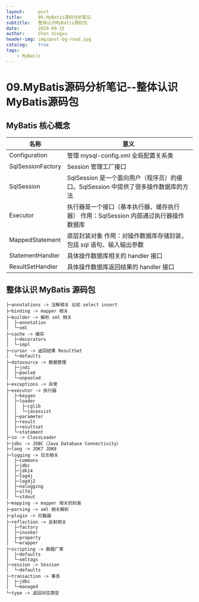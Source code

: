 ```yaml
---
layout:     post
title:      09.MyBatis源码分析笔记
subtitle:   整体认识MyBatis源码包
date:       2020-09-15
author:     Chen Xingxu
header-img: img/post-bg-road.jpg
catalog:    true
tags:
    - MyBatis
---
```

# 09.MyBatis源码分析笔记--整体认识MyBatis源码包

## MyBatis 核心概念

| **名称**          | **意义**                                                     |
| ----------------- | ------------------------------------------------------------ |
| Configuration     | 管理 mysql-config.xml 全局配置关系类                         |
| SqlSessionFactory | Session 管理工厂接口                                         |
| SqlSession        | SqlSession 是一个面向用户（程序员）的接口。SqlSession 中提供了很多操作数据库的方法 |
| Executor          | 执行器是一个接口（基本执行器、缓存执行器）     作用：SqlSession 内部通过执行器操作数据库 |
| MappedStatement   | 底层封装对象     作用：对操作数据库存储封装，包括 sql  语句、输入输出参数 |
| StatementHandler  | 具体操作数据库相关的 handler 接口                            |
| ResultSetHandler  | 具体操作数据库返回结果的 handler 接口                        |

## 整体认识 MyBatis 源码包

```
├─annotations -> 注解相关 比如 select insert
├─binding -> mapper 相关
├─builder -> 解析 xml 相关
│  ├─annotation
│  └─xml
├─cache -> 缓存
│  ├─decorators
│  └─impl
├─cursor -> 返回结果 ResultSet
│  └─defaults
├─datasource -> 数据管理
│  ├─jndi
│  ├─pooled
│  └─unpooled
├─exceptions -> 异常
├─executor -> 执行器
│  ├─keygen
│  ├─loader
│  │  ├─cglib
│  │  └─javassist
│  ├─parameter
│  ├─result
│  ├─resultset
│  └─statement
├─io -> ClassLoader
├─jdbc -> JDBC（Java Database Connectivity）
├─lang -> JDK7 JDK8
├─logging -> 日志相关
│  ├─commons
│  ├─jdbc
│  ├─jdk14
│  ├─log4j
│  ├─log4j2
│  ├─nologging
│  ├─slf4j
│  └─stdout
├─mapping -> mapper 相关的封装
├─parsing -> xml 相关解析
├─plugin -> 拦截器
├─reflection -> 反射相关
│  ├─factory
│  ├─invoker
│  ├─property
│  └─wrapper
├─scripting -> 数据厂家
│  ├─defaults
│  └─xmltags
├─session -> Session
│  └─defaults
├─transaction -> 事务
│  ├─jdbc
│  └─managed
└─type -> 返回对应类型

```

